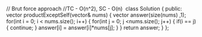 // Brut force approach
//TC - O(n^2), SC - O(n)
​
class Solution {
public:
vector<int> productExceptSelf(vector<int>& nums)
{
vector<int> answer(size(nums) ,1);
for(int i = 0; i < nums.size(); i++)
{
for(int j = 0; j <nums.size(); j++)
{
if(i == j)
{
continue;
}
answer[i] = answer[i]*nums[j];
}
}
return answer;
}
};